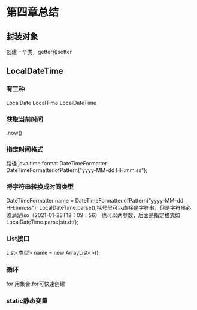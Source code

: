 # 第四章总结
## 封装对象
创建一个类，getter和setter
## LocalDateTime
### 有三种
LocalDate   LocalTime  LocalDateTime
### 获取当前时间
.now()
### 指定时间格式
路径 java.time.format.DateTimeFormatter
DateTimeFormatter.ofPattern("yyyy-MM-dd HH:mm:ss");
### 将字符串转换成时间类型
DateTimeFormatter name = DateTimeFormatter.ofPattern("yyyy-MM-dd HH:mm:ss");
LocalDateTime.parse();括号里可以直接是字符串，但是字符串必须满足iso（2021-01-23T12：09：56）
也可以两参数，后面是指定格式如LocalDateTime.parse(str.dtf);
### List接口
List<类型> name = new ArrayList<>();
### 循环 
for 用集合.for可快速创建
### static静态变量
